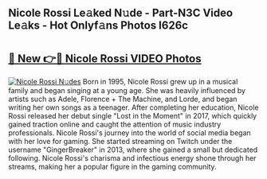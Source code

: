 ## Nicole Rossi Le𝚊ked N𝚞de - Part-N3C Video Le𝚊ks - Hot Onlyf𝚊ns Photos I626c

# <h2><a href="http://ab62353.deff.icu/?id=Nicole+Rossi">🔗 New 👉🔴 Nicole Rossi VIDEO Photos</a></h2>

[![Nicole Rossi N𝚞des](https://i.imgur.com/rIISA9y.gif)](http://ab62353.deff.icu/?id=Nicole+Rossi)
Born in 1995, Nicole Rossi grew up in a musical family and began singing at a young age. She was heavily influenced by artists such as Adele, Florence + The Machine, and Lorde, and began writing her own songs as a teenager. After completing her education, Nicole Rossi released her debut single "Lost in the Moment" in 2017, which quickly gained traction online and caught the attention of music industry professionals. Nicole Rossi's journey into the world of social media began with her love for gaming. She started streaming on Twitch under the username "GingerBreaker" in 2013, where she gained a small but dedicated following. Nicole Rossi's charisma and infectious energy shone through her streams, making her a popular figure in the gaming community.
